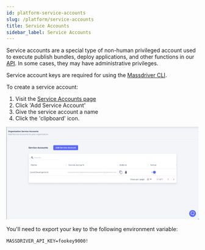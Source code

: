 ```yaml
---
id: platform-service-accounts
slug: /platform/service-accounts
title: Service Accounts
sidebar_label: Service Accounts
---
```


Service accounts are a special type of non-human privileged account used to execute publish bundles, deploy applications, and other functions in our [API](/swapi). In some cases, they may have administrative privileges.

Service account keys are required for using the [Massdriver CLI](https://github.com/massdriver-cloud/mass).

To create a service account:

1. Visit the [Service Accounts page](https://app.massdriver.cloud/organization/api-keys)
2. Click 'Add Service Account'
3. Give the service account a name
4. Click the 'clipboard' icon.

![](./service-accounts.png)

You'll need to export your key to the following environment variable:

```shell
MASSDRIVER_API_KEY=fookey9000!
```
